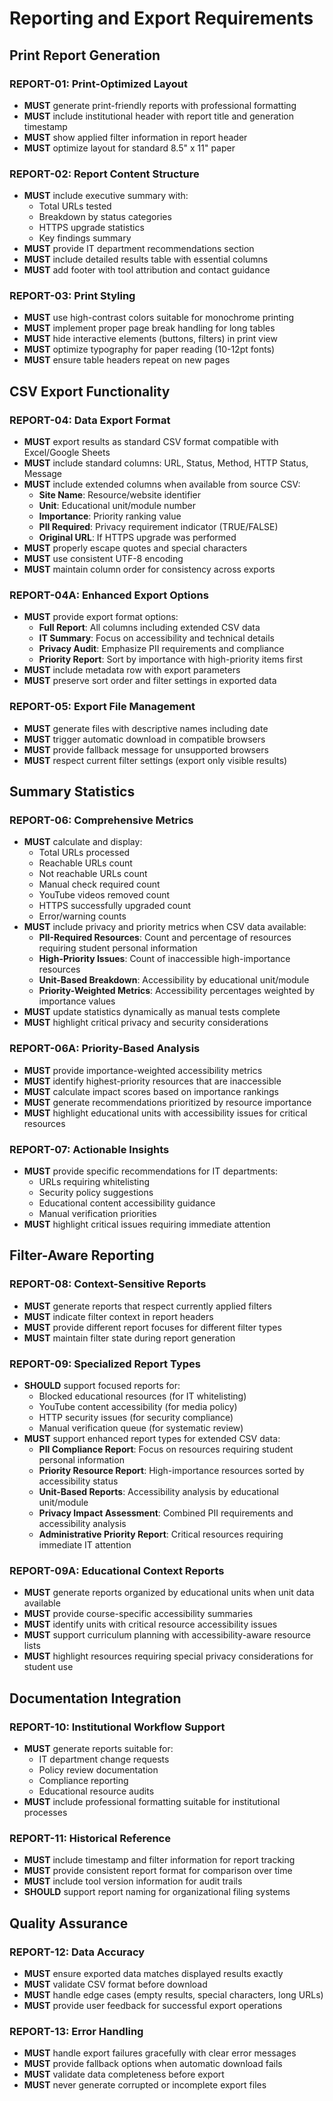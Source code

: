 # Reporting and Export Requirements

## Print Report Generation

### REPORT-01: Print-Optimized Layout
- **MUST** generate print-friendly reports with professional formatting
- **MUST** include institutional header with report title and generation timestamp
- **MUST** show applied filter information in report header
- **MUST** optimize layout for standard 8.5" x 11" paper

### REPORT-02: Report Content Structure
- **MUST** include executive summary with:
  - Total URLs tested
  - Breakdown by status categories
  - HTTPS upgrade statistics
  - Key findings summary
- **MUST** provide IT department recommendations section
- **MUST** include detailed results table with essential columns
- **MUST** add footer with tool attribution and contact guidance

### REPORT-03: Print Styling
- **MUST** use high-contrast colors suitable for monochrome printing
- **MUST** implement proper page break handling for long tables
- **MUST** hide interactive elements (buttons, filters) in print view
- **MUST** optimize typography for paper reading (10-12pt fonts)
- **MUST** ensure table headers repeat on new pages

## CSV Export Functionality

### REPORT-04: Data Export Format
- **MUST** export results as standard CSV format compatible with Excel/Google Sheets
- **MUST** include standard columns: URL, Status, Method, HTTP Status, Message
- **MUST** include extended columns when available from source CSV:
  - **Site Name**: Resource/website identifier
  - **Unit**: Educational unit/module number
  - **Importance**: Priority ranking value
  - **PII Required**: Privacy requirement indicator (TRUE/FALSE)
  - **Original URL**: If HTTPS upgrade was performed
- **MUST** properly escape quotes and special characters
- **MUST** use consistent UTF-8 encoding
- **MUST** maintain column order for consistency across exports

### REPORT-04A: Enhanced Export Options
- **MUST** provide export format options:
  - **Full Report**: All columns including extended CSV data
  - **IT Summary**: Focus on accessibility and technical details
  - **Privacy Audit**: Emphasize PII requirements and compliance
  - **Priority Report**: Sort by importance with high-priority items first
- **MUST** include metadata row with export parameters
- **MUST** preserve sort order and filter settings in exported data

### REPORT-05: Export File Management
- **MUST** generate files with descriptive names including date
- **MUST** trigger automatic download in compatible browsers
- **MUST** provide fallback message for unsupported browsers
- **MUST** respect current filter settings (export only visible results)

## Summary Statistics

### REPORT-06: Comprehensive Metrics
- **MUST** calculate and display:
  - Total URLs processed
  - Reachable URLs count
  - Not reachable URLs count
  - Manual check required count
  - YouTube videos removed count
  - HTTPS successfully upgraded count
  - Error/warning counts
- **MUST** include privacy and priority metrics when CSV data available:
  - **PII-Required Resources**: Count and percentage of resources requiring student personal information
  - **High-Priority Issues**: Count of inaccessible high-importance resources
  - **Unit-Based Breakdown**: Accessibility by educational unit/module
  - **Priority-Weighted Metrics**: Accessibility percentages weighted by importance values
- **MUST** update statistics dynamically as manual tests complete
- **MUST** highlight critical privacy and security considerations

### REPORT-06A: Priority-Based Analysis
- **MUST** provide importance-weighted accessibility metrics
- **MUST** identify highest-priority resources that are inaccessible
- **MUST** calculate impact scores based on importance rankings
- **MUST** generate recommendations prioritized by resource importance
- **MUST** highlight educational units with accessibility issues for critical resources

### REPORT-07: Actionable Insights
- **MUST** provide specific recommendations for IT departments:
  - URLs requiring whitelisting
  - Security policy suggestions
  - Educational content accessibility guidance
  - Manual verification priorities
- **MUST** highlight critical issues requiring immediate attention

## Filter-Aware Reporting

### REPORT-08: Context-Sensitive Reports
- **MUST** generate reports that respect currently applied filters
- **MUST** indicate filter context in report headers
- **MUST** provide different report focuses for different filter types
- **MUST** maintain filter state during report generation

### REPORT-09: Specialized Report Types
- **SHOULD** support focused reports for:
  - Blocked educational resources (for IT whitelisting)
  - YouTube content accessibility (for media policy)
  - HTTP security issues (for security compliance)
  - Manual verification queue (for systematic review)
- **MUST** support enhanced report types for extended CSV data:
  - **PII Compliance Report**: Focus on resources requiring student personal information
  - **Priority Resource Report**: High-importance resources sorted by accessibility status
  - **Unit-Based Reports**: Accessibility analysis by educational unit/module
  - **Privacy Impact Assessment**: Combined PII requirements and accessibility analysis
  - **Administrative Priority Report**: Critical resources requiring immediate IT attention

### REPORT-09A: Educational Context Reports
- **MUST** generate reports organized by educational units when unit data available
- **MUST** provide course-specific accessibility summaries
- **MUST** identify units with critical resource accessibility issues
- **MUST** support curriculum planning with accessibility-aware resource lists
- **MUST** highlight resources requiring special privacy considerations for student use

## Documentation Integration

### REPORT-10: Institutional Workflow Support
- **MUST** generate reports suitable for:
  - IT department change requests
  - Policy review documentation
  - Compliance reporting
  - Educational resource audits
- **MUST** include professional formatting suitable for institutional processes

### REPORT-11: Historical Reference
- **MUST** include timestamp and filter information for report tracking
- **MUST** provide consistent report format for comparison over time
- **MUST** include tool version information for audit trails
- **SHOULD** support report naming for organizational filing systems

## Quality Assurance

### REPORT-12: Data Accuracy
- **MUST** ensure exported data matches displayed results exactly
- **MUST** validate CSV format before download
- **MUST** handle edge cases (empty results, special characters, long URLs)
- **MUST** provide user feedback for successful export operations

### REPORT-13: Error Handling
- **MUST** handle export failures gracefully with clear error messages
- **MUST** provide fallback options when automatic download fails
- **MUST** validate data completeness before export
- **MUST** never generate corrupted or incomplete export files
